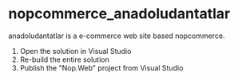 # nopcommerce_anadoludantatlar
anadoludantatlar is a e-commerce web site based nopcommerce.


1. Open the solution in Visual Studio
2. Re-build the entire solution
3. Publish the "Nop.Web" project from Visual Studio

